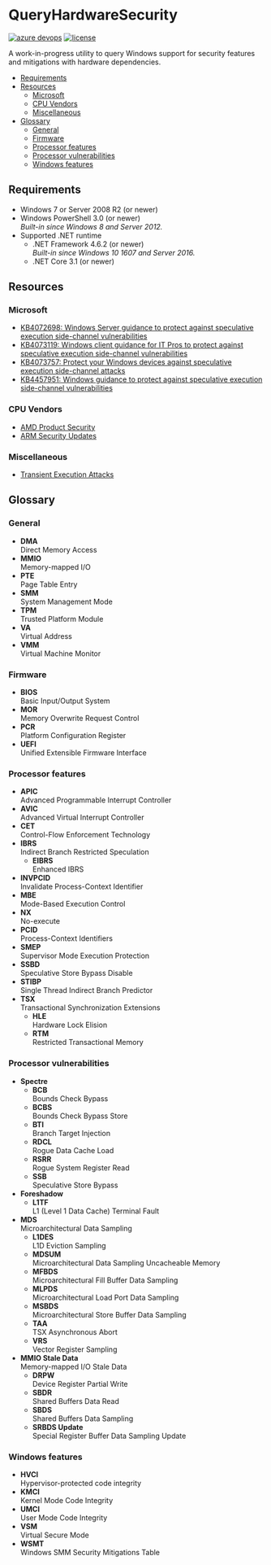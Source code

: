 QueryHardwareSecurity
=====================

[![azure devops](https://dev.azure.com/nexiom/QueryHardwareSecurity/_apis/build/status/QueryHardwareSecurity?branchName=stable)](https://dev.azure.com/nexiom/QueryHardwareSecurity/_build/latest?definitionId=1&branchName=stable)
[![license](https://img.shields.io/github/license/ralish/QueryHardwareSecurity)](https://choosealicense.com/licenses/mit/)

A work-in-progress utility to query Windows support for security features and mitigations with hardware dependencies.

- [Requirements](#requirements)
- [Resources](#resources)
  - [Microsoft](#microsoft)
  - [CPU Vendors](#cpu-vendors)
  - [Miscellaneous](#miscellaneous)
- [Glossary](#glossary)
  - [General](#general)
  - [Firmware](#firmware)
  - [Processor features](#processor-features)
  - [Processor vulnerabilities](#processor-vulnerabilities)
  - [Windows features](#windows-features)

Requirements
------------

- Windows 7 or Server 2008 R2 (or newer)
- Windows PowerShell 3.0 (or newer)  
  *Built-in since Windows 8 and Server 2012.*
- Supported .NET runtime
  - .NET Framework 4.6.2 (or newer)  
    *Built-in since Windows 10 1607 and Server 2016.*
  - .NET Core 3.1 (or newer)  

Resources
---------

### Microsoft

- [KB4072698: Windows Server guidance to protect against speculative execution side-channel vulnerabilities](https://support.microsoft.com/en-us/help/4072698)
- [KB4073119: Windows client guidance for IT Pros to protect against speculative execution side-channel vulnerabilities](https://support.microsoft.com/en-us/help/4073119)
- [KB4073757: Protect your Windows devices against speculative execution side-channel attacks](https://support.microsoft.com/en-us/help/4073757)
- [KB4457951: Windows guidance to protect against speculative execution side-channel vulnerabilities](https://support.microsoft.com/en-us/help/4457951)

### CPU Vendors

- [AMD Product Security](https://www.amd.com/en/corporate/product-security)
- [ARM Security Updates](https://developer.arm.com/support/arm-security-updates)

### Miscellaneous

- [Transient Execution Attacks](https://transient.fail/)

Glossary
--------

### General

- **DMA**  
  Direct Memory Access
- **MMIO**  
  Memory-mapped I/O
- **PTE**  
  Page Table Entry
- **SMM**  
  System Management Mode
- **TPM**  
  Trusted Platform Module
- **VA**  
  Virtual Address
- **VMM**  
  Virtual Machine Monitor

### Firmware

- **BIOS**  
  Basic Input/Output System
- **MOR**  
  Memory Overwrite Request Control
- **PCR**  
  Platform Configuration Register
- **UEFI**  
  Unified Extensible Firmware Interface

### Processor features

- **APIC**  
  Advanced Programmable Interrupt Controller
- **AVIC**  
  Advanced Virtual Interrupt Controller
- **CET**  
  Control-Flow Enforcement Technology
- **IBRS**  
  Indirect Branch Restricted Speculation
  - **EIBRS**  
    Enhanced IBRS
- **INVPCID**  
  Invalidate Process-Context Identifier
- **MBE**  
  Mode-Based Execution Control
- **NX**  
  No-execute
- **PCID**  
  Process-Context Identifiers
- **SMEP**  
  Supervisor Mode Execution Protection
- **SSBD**  
  Speculative Store Bypass Disable
- **STIBP**  
  Single Thread Indirect Branch Predictor
- **TSX**  
  Transactional Synchronization Extensions
  - **HLE**  
    Hardware Lock Elision
  - **RTM**  
    Restricted Transactional Memory

### Processor vulnerabilities

- **Spectre**
  - **BCB**  
    Bounds Check Bypass
  - **BCBS**  
    Bounds Check Bypass Store
  - **BTI**  
    Branch Target Injection
  - **RDCL**  
    Rogue Data Cache Load
  - **RSRR**  
    Rogue System Register Read
  - **SSB**  
    Speculative Store Bypass
- **Foreshadow**
  - **L1TF**  
    L1 (Level 1 Data Cache) Terminal Fault
- **MDS**  
  Microarchitectural Data Sampling
  - **L1DES**  
    L1D Eviction Sampling
  - **MDSUM**  
    Microarchitectural Data Sampling Uncacheable Memory
  - **MFBDS**  
    Microarchitectural Fill Buffer Data Sampling
  - **MLPDS**  
    Microarchitectural Load Port Data Sampling
  - **MSBDS**  
    Microarchitectural Store Buffer Data Sampling
  - **TAA**  
    TSX Asynchronous Abort
  - **VRS**  
    Vector Register Sampling
- **MMIO Stale Data**  
  Memory-mapped I/O Stale Data
  - **DRPW**  
    Device Register Partial Write
  - **SBDR**  
    Shared Buffers Data Read
  - **SBDS**  
    Shared Buffers Data Sampling
  - **SRBDS Update**  
    Special Register Buffer Data Sampling Update

### Windows features

- **HVCI**  
  Hypervisor-protected code integrity
- **KMCI**  
  Kernel Mode Code Integrity
- **UMCI**  
  User Mode Code Integrity
- **VSM**  
  Virtual Secure Mode
- **WSMT**  
  Windows SMM Security Mitigations Table
